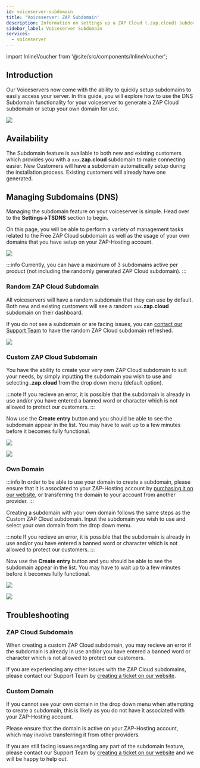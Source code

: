 ```yaml
---
id: voiceserver-subdomain
title: 'Voiceserver: ZAP Subdomain'
description: Information on settings up a ZAP Cloud (.zap.cloud) subdomain or your own domain for your voiceserver from ZAP-Hosting - ZAP-Hosting.com 
sidebar_label: Voiceserver Subdomain
services:
  - voiceserver
---
```


import InlineVoucher from '@site/src/components/InlineVoucher';

## Introduction

Our Voiceservers now come with the ability to quickly setup subdomains to easily access your server. In this guide, you will explore how to use the DNS Subdomain functionality for your voiceserver to generate a ZAP Cloud subdomain or setup your own domain for use.

![](https://screensaver01.zap-hosting.com/index.php/s/5dCaYAztCfESCdN/preview)

<InlineVoucher />

## Availability

The Subdomain feature is available to both new and existing customers which provides you with a `xxx`**.zap.cloud** subdomain to make connecting easier. New Customers will have a subdomain automatically setup during the installation process. Existing customers will already have one generated.

## Managing Subdomains (DNS)

Managing the subdomain feature on your voiceserver is simple. Head over to the **Settings->TSDNS** section to begin.

On this page, you will be able to perform a variety of management tasks related to the Free ZAP Cloud subdomain as well as the usage of your own domains that you have setup on your ZAP-Hosting account.

![](https://screensaver01.zap-hosting.com/index.php/s/iyNzw3R6iEesp3Y/preview)

:::info
Currently, you can have a maximum of 3 subdomains active per product (not including the randomly generated ZAP Cloud subdomain).
:::

### Random ZAP Cloud Subdomain

All voiceservers will have a random subdomain that they can use by default. Both new and existing customers will see a random `xxx`**.zap.cloud** subdomain on their dashboard.

If you do not see a subdomain or are facing issues, you can [contact our Support Team](https://zap-hosting.com/en/customer/support/) to have the random ZAP Cloud subdomain refreshed.

![](https://screensaver01.zap-hosting.com/index.php/s/eCXcyNbgjEnQrx4/preview)

### Custom ZAP Cloud Subdomain

You have the ability to create your very own ZAP Cloud subdomain to suit your needs, by simply inputting the subdomain you wish to use and selecting **.zap.cloud** from the drop down menu (default option).

:::note
If you recieve an error, it is possible that the subdomain is already in use and/or you have entered a banned word or character which is not allowed to protect our customers.
:::

Now use the **Create entry** button and you should be able to see the subdomain appear in the list. You may have to wait up to a few minutes before it becomes fully functional.

![](https://screensaver01.zap-hosting.com/index.php/s/odqKSyzXRLi5zRx/preview)

![](https://screensaver01.zap-hosting.com/index.php/s/yWmt4j3nWEgbN6K/preview)

### Own Domain

:::info
In order to be able to use your domain to create a subdomain, please ensure that it is associated to your ZAP-Hosting account by [purchasing it on our website](https://zap-hosting.com/en/shop/product/domain/), or transferring the domain to your account from another provider.
:::

Creating a subdomain with your own domain follows the same steps as the Custom ZAP Cloud subdomain. Input the subdomain you wish to use and select your own domain from the drop down menu.

:::note
If you recieve an error, it is possible that the subdomain is already in use and/or you have entered a banned word or character which is not allowed to protect our customers.
:::

Now use the **Create entry** button and you should be able to see the subdomain appear in the list. You may have to wait up to a few minutes before it becomes fully functional.

![](https://screensaver01.zap-hosting.com/index.php/s/Xoe8c4T9TNpby27/preview)

![](https://screensaver01.zap-hosting.com/index.php/s/AX9yFSb3nRNoKiF/preview)

## Troubleshooting

### ZAP Cloud Subdomain

When creating a custom ZAP Cloud subdomain, you may recieve an error if the subdomain is already in use and/or you have entered a banned word or character which is not allowed to protect our customers.

If you are experiencing any other issues with the ZAP Cloud subdomains, please contact our Support Team by [creating a ticket on our website](https://zap-hosting.com/en/customer/support/).

### Custom Domain

If you cannot see your own domain in the drop down menu when attempting to create a subdomain, this is likely as you do not have it associated with your ZAP-Hosting account.

Please ensure that the domain is active on your ZAP-Hosting account, which may involve transferring it from other providers.

If you are still facing issues regarding any part of the subdomain feature, please contact our Support Team by [creating a ticket on our website](https://zap-hosting.com/en/customer/support/) and we will be happy to help out.